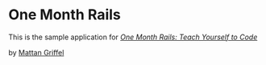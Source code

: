 # One Month Rails

This is the sample application for 
[*One Month Rails: Teach Yourself to Code*](http://onemonthrails.com)

by [Mattan Griffel](http://onemonthrails.com)